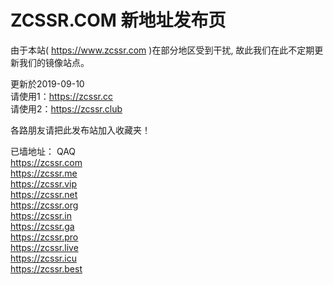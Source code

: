 # ZCSSR.COM 新地址发布页

由于本站( https://www.zcssr.com )在部分地区受到干扰, 故此我们在此不定期更新我们的镜像站点。


更新於2019-09-10<br>
请使用1：https://zcssr.cc<br>
请使用2：https://zcssr.club<br>


各路朋友请把此发布站加入收藏夹！

已墙地址： QAQ<br>
https://zcssr.com<br>
https://zcssr.me<br>
https://zcssr.vip<br>
https://zcssr.net<br>
https://zcssr.org<br>
https://zcssr.in<br>
https://zcssr.ga<br>
https://zcssr.pro<br>
https://zcssr.live<br>
https://zcssr.icu<br>
https://zcssr.best<br>

